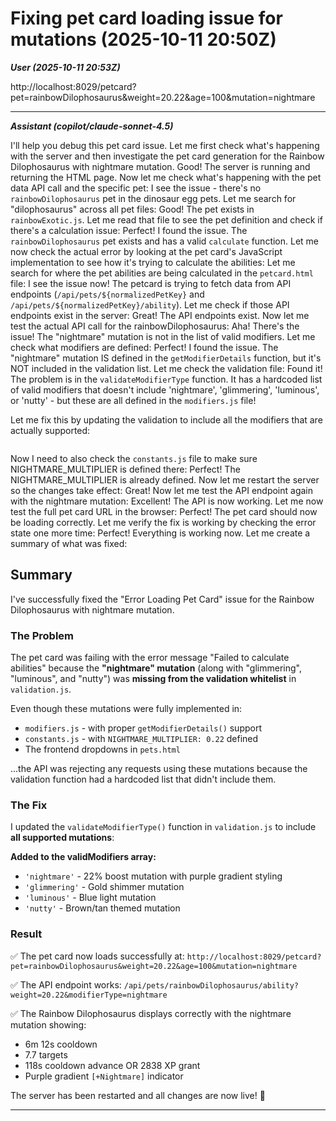 <!-- Generated by SpecStory -->

<!-- vscode Session 9e361553-f232-44fb-8627-9aaf481a12ff (2025-10-11 20:50Z) -->

# Fixing pet card loading issue for mutations (2025-10-11 20:50Z)

_**User (2025-10-11 20:53Z)**_

http://localhost:8029/petcard?pet=rainbowDilophosaurus&weight=20.22&age=100&mutation=nightmare



---

_**Assistant (copilot/claude-sonnet-4.5)**_

I'll help you debug this pet card issue. Let me first check what's happening with the server and then investigate the pet card generation for the Rainbow Dilophosaurus with nightmare mutation. Good! The server is running and returning the HTML page. Now let me check what's happening with the pet data API call and the specific pet: I see the issue - there's no `rainbowDilophosaurus` pet in the dinosaur egg pets. Let me search for "dilophosaurus" across all pet files: Good! The pet exists in `rainbowExotic.js`. Let me read that file to see the pet definition and check if there's a calculation issue: Perfect! I found the issue. The `rainbowDilophosaurus` pet exists and has a valid `calculate` function. Let me now check the actual error by looking at the pet card's JavaScript implementation to see how it's trying to calculate the abilities: Let me search for where the pet abilities are being calculated in the `petcard.html` file: I see the issue now! The petcard is trying to fetch data from API endpoints (`/api/pets/${normalizedPetKey}` and `/api/pets/${normalizedPetKey}/ability`). Let me check if those API endpoints exist in the server: Great! The API endpoints exist. Now let me test the actual API call for the rainbowDilophosaurus: Aha! There's the issue! The "nightmare" mutation is not in the list of valid modifiers. Let me check what modifiers are defined: Perfect! I found the issue. The "nightmare" mutation IS defined in the `getModifierDetails` function, but it's NOT included in the validation list. Let me check the validation file: Found it! The problem is in the `validateModifierType` function. It has a hardcoded list of valid modifiers that doesn't include 'nightmare', 'glimmering', 'luminous', or 'nutty' - but these are all defined in the `modifiers.js` file!

Let me fix this by updating the validation to include all the modifiers that are actually supported: 
```

```
Now I need to also check the `constants.js` file to make sure NIGHTMARE_MULTIPLIER is defined there: Perfect! The NIGHTMARE_MULTIPLIER is already defined. Now let me restart the server so the changes take effect: Great! Now let me test the API endpoint again with the nightmare mutation: Excellent! The API is now working. Let me now test the full pet card URL in the browser: Perfect! The pet card should now be loading correctly. Let me verify the fix is working by checking the error state one more time: Perfect! Everything is working now. Let me create a summary of what was fixed:

## Summary

I've successfully fixed the "Error Loading Pet Card" issue for the Rainbow Dilophosaurus with nightmare mutation. 

### The Problem
The pet card was failing with the error message "Failed to calculate abilities" because the **"nightmare" mutation** (along with "glimmering", "luminous", and "nutty") was **missing from the validation whitelist** in `validation.js`.

Even though these mutations were fully implemented in:
- `modifiers.js` - with proper `getModifierDetails()` support
- `constants.js` - with `NIGHTMARE_MULTIPLIER: 0.22` defined
- The frontend dropdowns in `pets.html`

...the API was rejecting any requests using these mutations because the validation function had a hardcoded list that didn't include them.

### The Fix
I updated the `validateModifierType()` function in `validation.js` to include **all supported mutations**:

**Added to the validModifiers array:**
- `'nightmare'` - 22% boost mutation with purple gradient styling
- `'glimmering'` - Gold shimmer mutation
- `'luminous'` - Blue light mutation  
- `'nutty'` - Brown/tan themed mutation

### Result
✅ The pet card now loads successfully at: `http://localhost:8029/petcard?pet=rainbowDilophosaurus&weight=20.22&age=100&mutation=nightmare`

✅ The API endpoint works: `/api/pets/rainbowDilophosaurus/ability?weight=20.22&modifierType=nightmare`

✅ The Rainbow Dilophosaurus displays correctly with the nightmare mutation showing:
- 6m 12s cooldown
- 7.7 targets
- 118s cooldown advance OR 2838 XP grant
- Purple gradient `[+Nightmare]` indicator

The server has been restarted and all changes are now live! 🎉

---

